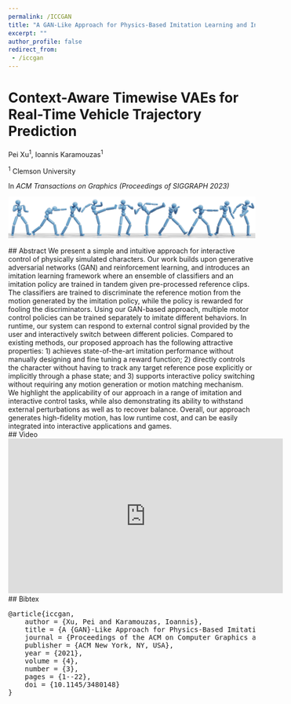 ```yaml
---
permalink: /ICCGAN
title: "A GAN-Like Approach for Physics-Based Imitation Learning and Interactive Character Control"
excerpt: ""
author_profile: false
redirect_from: 
 - /iccgan
--- 
```



# Context-Aware Timewise VAEs for Real-Time Vehicle Trajectory Prediction

<p class="author">
Pei Xu<sup>1</sup>, Ioannis Karamouzas<sup>1</sup>
</p>

<p class="affiliation">
<sup>1</sup> Clemson University
</p>


In _ACM Transactions on Graphics (Proceedings of SIGGRAPH 2023)_

<div class="teaser">
<p><img src="projects/ICCGAN/teaser_fight.png" /></p>
</div>

<div class="m10"></div>
## Abstract
We present a simple and intuitive approach for interactive control of physically simulated characters. Our work builds upon generative adversarial networks (GAN) and reinforcement learning, and introduces an imitation learning framework where an ensemble of classifiers and an imitation policy are trained in tandem given pre-processed reference clips. The classifiers are trained to discriminate the reference motion from the motion generated by the imitation policy, while the policy is rewarded for fooling the discriminators. Using our GAN-based approach, multiple motor control policies can be trained separately to imitate different behaviors. In runtime, our system can respond to external control signal provided by the user and interactively switch between different policies. Compared to existing methods, our proposed approach has the following attractive properties: 1) achieves state-of-the-art imitation performance without manually designing and fine tuning a reward function; 2) directly controls the character without having to track any target reference pose explicitly or implicitly through a phase state; and 3) supports interactive policy switching without requiring any motion generation or motion matching mechanism. We highlight the applicability of our approach in a range of imitation and interactive control tasks, while also demonstrating its ability to withstand external perturbations as well as to recover balance. Overall, our approach generates high-fidelity motion, has low runtime cost, and can be easily integrated into interactive applications and games.


<div class="m10"></div>
<a class="paper-link" href="https://arxiv.org/abs/2103.10000" title="Paper"></a>
<a class="code-link" href="https://github.com/xupei0610/CompositeMotion" title="Code"></a>

<div class="m10"></div>
## Video
<div style="max-width:560px">
<iframe width="560" height="315" src="https://www.youtube.com/embed/tMctyEw8kRI" frameborder="0" allow="accelerometer; autoplay; clipboard-write; encrypted-media; gyroscope; picture-in-picture; web-share" allowfullscreen></iframe>
</div>

<div class="m10"></div>
## Bibtex
<pre class="bibtex">
@article{iccgan,
    author = {Xu, Pei and Karamouzas, Ioannis},
    title = {A {GAN}-Like Approach for Physics-Based Imitation Learning and Interactive Character Control},
    journal = {Proceedings of the ACM on Computer Graphics and Interactive Techniques},
    publisher = {ACM New York, NY, USA},
    year = {2021},
    volume = {4},
    number = {3},
    pages = {1--22},
    doi = {10.1145/3480148}
}
</pre>

